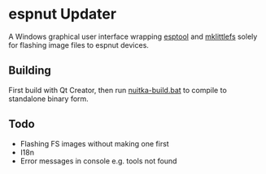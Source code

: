 # espnut Updater
A Windows graphical user interface wrapping [esptool](https://github.com/espressif/esptool) and [mklittlefs](https://github.com/earlephilhower/mklittlefs) solely for flashing image files to espnut devices.

## Building
First build with Qt Creator, then run [nuitka-build.bat](nuitka-build.bat) to compile to standalone binary form.

## Todo
- Flashing FS images without making one first
- I18n
- Error messages in console e.g. tools not found
